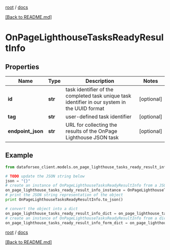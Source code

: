 [root](./../ "root") / [docs](./ "docs")

[[Back to README.md]](./../README.md "[Back to README.md]")

# OnPageLighthouseTasksReadyResultInfo

## Properties

Name | Type | Description | Notes
------------ | ------------- | ------------- | -------------
**id** | **str** | task identifier of the completed task unique task identifier in our system in the UUID format | [optional]
**tag** | **str** | user-defined task identifier | [optional]
**endpoint_json** | **str** | URL for collecting the results of the OnPage Lighthouse JSON task | [optional]

## Example

```python
from dataforseo_client.models.on_page_lighthouse_tasks_ready_result_info import OnPageLighthouseTasksReadyResultInfo

# TODO update the JSON string below
json = "{}"
# create an instance of OnPageLighthouseTasksReadyResultInfo from a JSON string
on_page_lighthouse_tasks_ready_result_info_instance = OnPageLighthouseTasksReadyResultInfo.from_json(json)
# print the JSON string representation of the object
print OnPageLighthouseTasksReadyResultInfo.to_json()

# convert the object into a dict
on_page_lighthouse_tasks_ready_result_info_dict = on_page_lighthouse_tasks_ready_result_info_instance.to_dict()
# create an instance of OnPageLighthouseTasksReadyResultInfo from a dict
on_page_lighthouse_tasks_ready_result_info_form_dict = on_page_lighthouse_tasks_ready_result_info.from_dict(on_page_lighthouse_tasks_ready_result_info_dict)
```

  

[root](./../ "root") / [docs](./ "docs")

[[Back to README.md]](./../README.md "[Back to README.md]")
